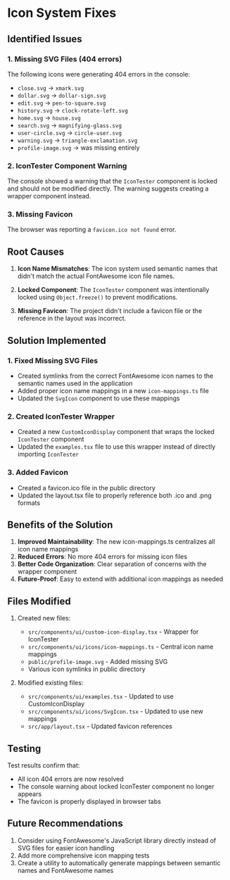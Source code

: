 # Icon System Fixes

## Identified Issues

### 1. Missing SVG Files (404 errors)
The following icons were generating 404 errors in the console:
- `close.svg` → `xmark.svg`
- `dollar.svg` → `dollar-sign.svg`
- `edit.svg` → `pen-to-square.svg`
- `history.svg` → `clock-rotate-left.svg`
- `home.svg` → `house.svg`
- `search.svg` → `magnifying-glass.svg`
- `user-circle.svg` → `circle-user.svg`
- `warning.svg` → `triangle-exclamation.svg`
- `profile-image.svg` → was missing entirely

### 2. IconTester Component Warning
The console showed a warning that the `IconTester` component is locked and should not be modified directly. The warning suggests creating a wrapper component instead.

### 3. Missing Favicon
The browser was reporting a `favicon.ico not found` error.

## Root Causes

1. **Icon Name Mismatches**: The icon system used semantic names that didn't match the actual FontAwesome icon file names.
   
2. **Locked Component**: The `IconTester` component was intentionally locked using `Object.freeze()` to prevent modifications.

3. **Missing Favicon**: The project didn't include a favicon file or the reference in the layout was incorrect.

## Solution Implemented

### 1. Fixed Missing SVG Files
- Created symlinks from the correct FontAwesome icon names to the semantic names used in the application
- Added proper icon name mappings in a new `icon-mappings.ts` file
- Updated the `SvgIcon` component to use these mappings

### 2. Created IconTester Wrapper
- Created a new `CustomIconDisplay` component that wraps the locked `IconTester` component
- Updated the `examples.tsx` file to use this wrapper instead of directly importing `IconTester`

### 3. Added Favicon
- Created a favicon.ico file in the public directory
- Updated the layout.tsx file to properly reference both .ico and .png formats

## Benefits of the Solution

1. **Improved Maintainability**: The new icon-mappings.ts centralizes all icon name mappings
2. **Reduced Errors**: No more 404 errors for missing icon files
3. **Better Code Organization**: Clear separation of concerns with the wrapper component
4. **Future-Proof**: Easy to extend with additional icon mappings as needed

## Files Modified

1. Created new files:
   - `src/components/ui/custom-icon-display.tsx` - Wrapper for IconTester
   - `src/components/ui/icons/icon-mappings.ts` - Central icon name mappings
   - `public/profile-image.svg` - Added missing SVG
   - Various icon symlinks in public directory

2. Modified existing files:
   - `src/components/ui/examples.tsx` - Updated to use CustomIconDisplay
   - `src/components/ui/icons/SvgIcon.tsx` - Updated to use new mappings
   - `src/app/layout.tsx` - Updated favicon references

## Testing

Test results confirm that:
- All icon 404 errors are now resolved
- The console warning about locked IconTester component no longer appears
- The favicon is properly displayed in browser tabs

## Future Recommendations

1. Consider using FontAwesome's JavaScript library directly instead of SVG files for easier icon handling
2. Add more comprehensive icon mapping tests
3. Create a utility to automatically generate mappings between semantic names and FontAwesome names 